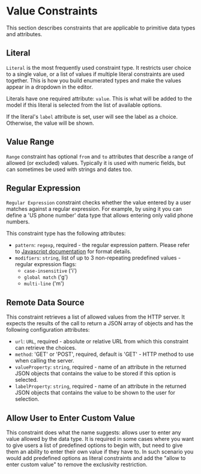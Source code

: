 # Value Constraints

This section describes constraints that are applicable to primitive data types and attributes.

## Literal

`Literal` is the most frequently used constraint type. It restricts user choice to a single value, or a list of values if multiple literal constraints are used together. This is how you build enumerated types and make the values appear in a dropdown in the editor.

Literals have one required attribute: `value`. This is what will be added to the model if this literal is selected from the list of available options.

If the literal's `label` attribute is set, user will see the label as a choice. Otherwise, the value will be shown.

## Value Range

`Range` constraint has optional `from` and `to` attributes that describe a range of allowed (or excluded) values. Typically it is used with numeric fields, but can sometimes be used with strings and dates too.

## Regular Expression

`Regular Expression` constraint checks whether the value entered by a user matches against a regular expression. For example, by using it you can define a 'US phone number' data type that allows entering only valid phone numbers.

This constraint type has the following attributes:

* `pattern`: `regexp`, required - the regular expression pattern. Please refer to [Javascript documentation](https://developer.mozilla.org/en-US/docs/Web/JavaScript/Guide/Regular_Expressions) for format details.
* `modifiers`: `string`, list of up to 3 non-repeating predefined values - regular expression flags:
    * `case-insensitive` ('i')
    * `global match` ('g')
    * `multi-line` ('m')

## Remote Data Source

This constraint retrieves a list of allowed values from the HTTP server. It expects the results of the call to return a JSON array of objects and has the following configuration attributes:

* `url`: `URL`, required - absolute or relative URL from which this constraint can retrieve the choices.
* `method`: 'GET' or 'POST', required, default is 'GET' - HTTP method to use when calling the server.
* `valueProperty`: `string`, required - name of an attribute in the returned JSON objects that contains the value to be stored if this option is selected.
* `labelProperty`: `string`, required - name of an attribute in the returned JSON objects that contains the value to be shown to the user for selection.

## Allow User to Enter Custom Value

This constraint does what the name suggests: allows user to enter any value allowed by the data type. It is required in some cases where you want to give users a list of predefined options to begin with, but need to give them an ability to enter their own value if they have to. In such scenario you would add predefined options as literal constraints and add the "allow to enter custom value" to remove the exclusivity restriction.
